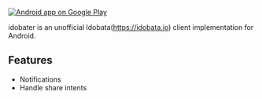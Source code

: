 [![Android app on Google Play](https://developer.android.com/images/brand/en_app_rgb_wo_45.png)](https://play.google.com/store/apps/details?id=com.uphyca.idobata.android)


idobater is an unofficial Idobata(https://idobata.io) client implementation for Android.


Features
----

 - Notifications
 - Handle share intents
